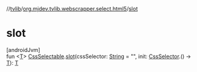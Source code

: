 //[tvlib](../../index.md)/[org.mjdev.tvlib.webscrapper.select.html5](index.md)/[slot](slot.md)

# slot

[androidJvm]\
fun &lt;[T](slot.md)&gt; [CssSelectable](../org.mjdev.tvlib.webscrapper.select/-css-selectable/index.md).[slot](slot.md)(cssSelector: [String](https://kotlinlang.org/api/latest/jvm/stdlib/kotlin/-string/index.html) = &quot;&quot;, init: [CssSelector](../org.mjdev.tvlib.webscrapper.select/-css-selector/index.md).() -&gt; [T](slot.md)): [T](slot.md)
